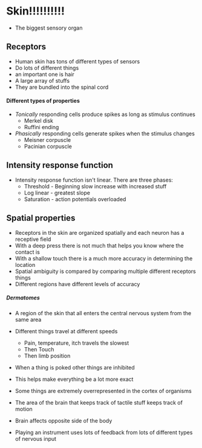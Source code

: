 # Skin!!!!!!!!!!
+ The biggest sensory organ

## Receptors
+ Human skin has tons of different types of sensors
+ Do lots of different things
+ an important one is hair
+ A large array of stuffs
+ They are bundled into the spinal cord

#### Different types of properties
+ *Tonically* responding cells produce spikes as long as stimulus continues
    + Merkel disk
    + Ruffini ending
+ *Phasically* responding cells generate spikes when the stimulus changes
    + Meisner corpuscle
    + Pacinian corpuscle

## Intensity response function
+ Intensity response function isn't linear. There are three phases:
    + Threshold - Beginning slow increase with increased stuff
    + Log linear - greatest slope
    + Saturation - action potentials overloaded

## Spatial properties
+ Receptors in the skin are organized spatially and each neuron has a receptive
  field
+ With a deep press there is not much that helps you know where the contact is
+ With a shallow touch there is a much more accuracy in determining the location
+ Spatial ambiguity is compared by comparing multiple different receptors things
+ Different regions have different levels of accuracy

##### Dermatomes
+ A region of the skin that all enters the central nervous system from the same
  area

+ Different things travel at different speeds
    + Pain, temperature, itch travels the slowest
    + Then Touch
    + Then limb position

+ When a thing is poked other things are inhibited
+ This helps make everything be a lot more exact
+ Some things are extremely overrepresented in the cortex of organisms
+ The area of the brain that keeps track of tactile stuff keeps track of motion
+ Brain affects opposite side of the body
+ Playing an instrument uses lots of feedback from lots of different types of
  nervous input
